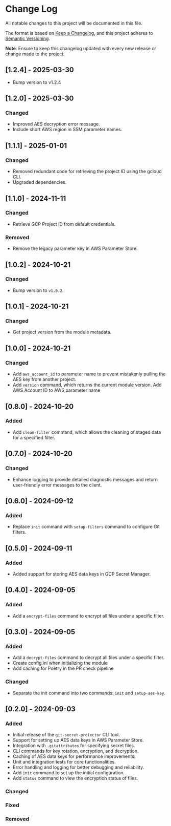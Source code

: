 # Change Log

All notable changes to this project will be documented in this file.

The format is based on [Keep a Changelog](https://keepachangelog.com/en/1.0.0/), and this project adheres to [Semantic Versioning](https://semver.org/spec/v2.0.0.html).

**Note**: Ensure to keep this changelog updated with every new release or change made to the project.

## [1.2.4] - 2025-03-30
- Bump version to v1.2.4

## [1.2.0] - 2025-03-30

### Changed

- Improved AES decryption error message.
- Include short AWS region in SSM parameter names.

## [1.1.1] - 2025-01-01

### Changed

- Removed redundant code for retrieving the project ID using the gcloud CLI.
- Upgraded dependencies.

## [1.1.0] - 2024-11-11

### Changed

- Retrieve GCP Project ID from default credentials.

### Removed
- Remove the legacy parameter key in AWS Parameter Store.

## [1.0.2] - 2024-10-21

### Changed

- Bump version to `v1.0.2`.

## [1.0.1] - 2024-10-21

### Changed

- Get project version from the module metadata.

## [1.0.0] - 2024-10-21

### Changed

- Add `aws_account_id` to parameter name to prevent mistakenly pulling the AES key from another project.
- Add `version` command, which returns the current module version.
  Add AWS Account ID to AWS parameter name

## [0.8.0] - 2024-10-20

### Added

- Add `clean-filter` command, which allows the cleaning of staged data for a specified filter.

## [0.7.0] - 2024-10-20

### Changed

- Enhance logging to provide detailed diagnostic messages and return user-friendly error messages to the client.

## [0.6.0] - 2024-09-12

### Added
- Replace `init` command with `setup-filters` command to configure Git filters.

## [0.5.0] - 2024-09-11

### Added
- Added support for storing AES data keys in GCP Secret Manager.

## [0.4.0] - 2024-09-05

### Added
- Add a `encrypt-files` command to encrypt all files under a specific filter.

## [0.3.0] - 2024-09-05

### Added
- Add a `decrypt-files` command to decrypt all files under a specific filter.
- Create config.ini when initializing the module
- Add caching for Poetry in the PR check pipeline

### Changed
- Separate the init command into two commands: `init` and `setup-aes-key`.

## [0.2.0] - 2024-09-03

### Added
- Initial release of the `git-secret-protector` CLI tool.
- Support for setting up AES data keys in AWS Parameter Store.
- Integration with `.gitattributes` for specifying secret files.
- CLI commands for key rotation, encryption, and decryption.
- Caching of AES data keys for performance improvements.
- Unit and integration tests for core functionalities.
- Error handling and logging for better debugging and reliability.
- Add `init` command to set up the initial configuration.
- Add `status` command to view the encryption status of files.

### Changed

### Fixed

### Removed
